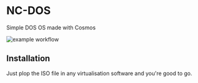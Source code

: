 # NC-DOS
Simple DOS OS made with Cosmos

![example workflow](https://github.com/new-cube/NC-DOS/actions/workflows/main.yml/badge.svg)

## Installation
Just plop the ISO file in any virtualisation software and you're good to go.
